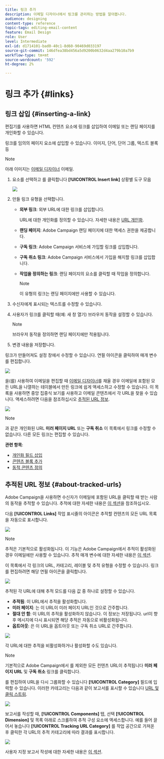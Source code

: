 ```yaml
---
title: 링크 추가
description: 이메일 디자이너에서 링크를 관리하는 방법을 알아봅니다.
audience: designing
content-type: reference
topic-tags: editing-email-content
feature: Email Design
role: User
level: Intermediate
exl-id: d1714101-bad0-40c1-8d60-90469d033197
source-git-commit: 146dfea38bd456a5d9200b0632d4aa279b10a7b9
workflow-type: tm+mt
source-wordcount: '592'
ht-degree: 2%

---
```


# 링크 추가 {#links}

## 링크 삽입 {#inserting-a-link}

편집기를 사용하면 HTML 컨텐츠 요소에 링크를 삽입하여 이메일 또는 랜딩 페이지를 개인화할 수 있습니다.

링크를 임의의 페이지 요소에 삽입할 수 있습니다. 이미지, 단어, 단어 그룹, 텍스트 블록 등

>[!NOTE]
>
>아래 이미지는 [이메일 디자이너](../../designing/using/designing-content-in-adobe-campaign.md) 이메일.

1. 요소를 선택하고 를 클릭합니다 **[!UICONTROL Insert link]** 상황별 도구 모음

   ![](assets/des_insert_link.png)

1. 만들 링크 유형을 선택합니다.

   * **외부 링크**: 외부 URL에 대한 링크를 삽입합니다.

      URL에 대한 개인화를 정의할 수 있습니다. 자세한 내용은 [URL 개인화](personalization.md#personalizing-urls).

   * **랜딩 페이지**: Adobe Campaign 랜딩 페이지에 대한 액세스 권한을 제공합니다.
   * **구독 링크**: Adobe Campaign 서비스에 가입할 링크를 삽입합니다.
   * **구독 취소 링크**: Adobe Campaign 서비스에서 가입을 해지할 링크를 삽입합니다.
   * **작업을 정의하는 링크**: 랜딩 페이지의 요소를 클릭할 때 작업을 정의합니다.

      >[!NOTE]
      >
      >이 유형의 링크는 랜딩 페이지에만 사용할 수 있습니다.

1. 수신자에게 표시되는 텍스트를 수정할 수 있습니다.
1. 사용자가 링크를 클릭할 때(예: 새 창 열기) 브라우저 동작을 설정할 수 있습니다.

   >[!NOTE]
   >
   >브라우저 동작을 정의하면 랜딩 페이지에만 적용됩니다.

1. 변경 내용을 저장합니다.

링크가 만들어져도 설정 창에서 수정할 수 있습니다. 연필 아이콘을 클릭하여 매개 변수를 편집합니다.

![](assets/des_link_edit.png)

을(를) 사용하여 이메일을 편집할 때 [이메일 디자이너](../../designing/using/designing-content-in-adobe-campaign.md)를 채울 경우 이메일에 포함된 모든 URL을 나열하는 테이블에서 만든 링크에 쉽게 액세스하고 수정할 수 있습니다. 이 목록을 사용하면 중앙 집중식 보기를 사용하고 이메일 콘텐츠에서 각 URL을 찾을 수 있습니다. 액세스하려면 다음을 참조하십시오 [추적된 URL 정보](#about-tracked-urls).

![](assets/des_link_list.png)

>[!NOTE]
>
>과 같은 개인화된 URL **미러 페이지 URL** 또는 **구독 취소** 이 목록에서 링크를 수정할 수 없습니다. 다른 모든 링크는 편집할 수 있습니다.

**관련 항목**:

* [개인화 필드 삽입](../../designing/using/personalization.md#inserting-a-personalization-field)
* [콘텐츠 블록 추가](../../designing/using/personalization.md#adding-a-content-block)
* [동적 콘텐츠 정의](../../designing/using/personalization.md#defining-dynamic-content-in-an-email)

## 추적된 URL 정보 {#about-tracked-urls}

Adobe Campaign을 사용하면 수신자가 이메일에 포함된 URL을 클릭할 때 받는 사람의 동작을 추적할 수 있습니다. 추적에 대한 자세한 내용은 [이 섹션](../../sending/using/tracking-messages.md#about-tracking)을 참조하십시오.

다음 **[!UICONTROL Links]** 작업 표시줄의 아이콘은 추적할 컨텐츠의 모든 URL 목록을 자동으로 표시합니다.

![](assets/des_links.png)

>[!NOTE]
>
>추적은 기본적으로 활성화됩니다. 이 기능은 Adobe Campaign에서 추적이 활성화된 경우 이메일에만 사용할 수 있습니다. 추적 매개 변수에 대한 자세한 내용은 [이 섹션](../../administration/using/configuring-email-channel.md#tracking-parameters).

이 목록에서 각 링크의 URL, 카테고리, 레이블 및 추적 유형을 수정할 수 있습니다. 링크를 편집하려면 해당 연필 아이콘을 클릭합니다.

![](assets/des_links_tracking.png)

추적된 각 URL에 대해 추적 모드를 다음 값 중 하나로 설정할 수 있습니다.

* **추적됨**: 이 URL에서 추적을 활성화합니다.
* **미러 페이지**: 는 이 URL이 미러 페이지 URL인 것으로 간주합니다.
* **절대 안 함**: 이 URL의 추적을 활성화하지 않습니다. 이 정보는 저장됩니다. url이 향후 메시지에 다시 표시되면 해당 추적은 자동으로 비활성화됩니다.
* **옵트아웃**: 은 이 URL을 옵트아웃 또는 구독 취소 URL로 간주합니다.

![](assets/des_link_tracking_type.png)

각 URL에 대한 추적을 비활성화하거나 활성화할 수도 있습니다.

>[!NOTE]
>
>기본적으로 Adobe Campaign에서 를 제외한 모든 컨텐츠 URL이 추적됩니다 **미러 페이지 URL** 및 **구독 취소** 링크를 클릭합니다.

를 편집하여 URL을 다시 그룹화할 수 있습니다 **[!UICONTROL Category]** 필드에 입력할 수 있습니다. 이러한 카테고리는 다음과 같이 보고서를 표시할 수 있습니다 [URL 및 클릭 스트림](../../reporting/using/urls-and-click-streams.md).

![](assets/des_link_tracking_category.png)

보고서를 작성할 때, **[!UICONTROL Components]** 탭, 선택 **[!UICONTROL Dimension]** 및 목록 아래로 스크롤하여 추적 구성 요소에 액세스합니다. 예를 들어 끌어서 놓습니다 **[!UICONTROL Tracking URL Category]** 를 작업 공간으로 가져온 후 클릭한 각 URL의 추적 카테고리에 따라 결과를 표시합니다.

![](assets/des_link_tracking_report.png)

사용자 지정 보고서 작성에 대한 자세한 내용은 [이 섹션](../../reporting/using/about-dynamic-reports.md).

